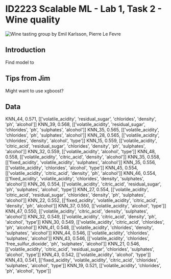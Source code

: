 # ID2223 Scalable ML - Lab 1, Task 2 - Wine quality
![Wine tasting group](assets/image.png)
by Emil Karlsson, Pierre Le Fevre

## Introduction
Find model to

## Tips from Jim
Might want to use xgboost?

## Data
KNN_44, 0.571, [['volatile_acidity', 'residual_sugar', 'chlorides', 'density', 'ph', 'alcohol']]
KNN_39, 0.568, [['volatile_acidity', 'residual_sugar', 'chlorides', 'ph', 'sulphates', 'alcohol']]
KNN_35, 0.565, [['volatile_acidity', 'chlorides', 'ph', 'sulphates', 'alcohol']]
KNN_28, 0.565, [['volatile_acidity', 'chlorides', 'density', 'alcohol', 'type']]
KNN_15, 0.559, [['volatile_acidity', 'citric_acid', 'residual_sugar', 'chlorides', 'density', 'ph', 'sulphates', 'alcohol']]
KNN_32, 0.559, [['volatile_acidity', 'alcohol', 'type']]
KNN_48, 0.558, [['volatile_acidity', 'citric_acid', 'density', 'alcohol']]
KNN_35, 0.558, [['fixed_acidity', 'volatile_acidity', 'sulphates', 'alcohol']]
KNN_35, 0.556, [['volatile_acidity', 'chlorides', 'alcohol', 'type']]
KNN_45, 0.554, [['volatile_acidity', 'citric_acid', 'density', 'ph', 'alcohol']]
KNN_46, 0.554, [['fixed_acidity', 'volatile_acidity', 'chlorides', 'density', 'sulphates', 'alcohol']]
KNN_26, 0.554, [['volatile_acidity', 'citric_acid', 'residual_sugar', 'ph', 'sulphates', 'alcohol', 'type']]
KNN_27, 0.554, [['volatile_acidity', 'citric_acid', 'residual_sugar', 'chlorides', 'density', 'ph', 'sulphates', 'alcohol']]
KNN_22, 0.552, [['fixed_acidity', 'volatile_acidity', 'citric_acid', 'density', 'ph', 'alcohol']]
KNN_37, 0.550, [['volatile_acidity', 'alcohol', 'type']]
KNN_47, 0.550, [['volatile_acidity', 'citric_acid', 'density', 'sulphates', 'alcohol']]
KNN_32, 0.549, [['volatile_acidity', 'citric_acid', 'density', 'ph', 'alcohol', 'type']]
KNN_30, 0.549, [['volatile_acidity', 'citric_acid', 'chlorides', 'ph', 'alcohol']]
KNN_41, 0.548, [['volatile_acidity', 'chlorides', 'density', 'sulphates', 'alcohol']]
KNN_44, 0.546, [['volatile_acidity', 'chlorides', 'sulphates', 'alcohol']]
KNN_43, 0.546, [['volatile_acidity', 'chlorides', 'free_sulfur_dioxide', 'ph', 'sulphates', 'alcohol']]
KNN_21, 0.546, [['volatile_acidity', 'citric_acid', 'residual_sugar', 'chlorides', 'sulphates', 'alcohol', 'type']]
KNN_43, 0.542, [['volatile_acidity', 'alcohol', 'type']]
KNN_43, 0.541, [['fixed_acidity', 'volatile_acidity', 'citric_acid', 'chlorides', 'sulphates', 'alcohol', 'type']]
KNN_19, 0.521, [['volatile_acidity', 'chlorides', 'ph', 'alcohol', 'type']]

